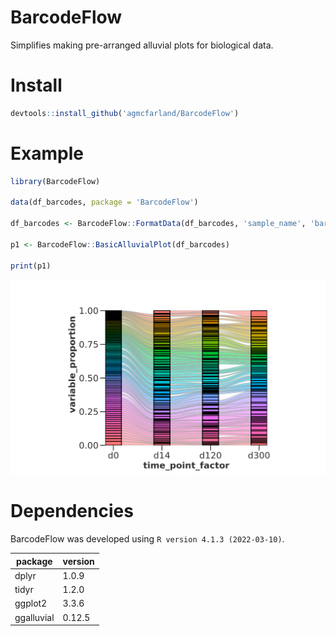 # BarcodeFlow

Simplifies making pre-arranged alluvial plots for biological data.

# Install

```r
devtools::install_github('agmcfarland/BarcodeFlow')
```

# Example

```r
library(BarcodeFlow)

data(df_barcodes, package = 'BarcodeFlow')

df_barcodes <- BarcodeFlow::FormatData(df_barcodes, 'sample_name', 'barcode', 'dpi', 'proportion')

p1 <- BarcodeFlow::BasicAlluvialPlot(df_barcodes)

print(p1)
```

<img src="docs/example.png" alt="Example of alluvial plot" width=1000>


# Dependencies

BarcodeFlow was developed using `R version 4.1.3 (2022-03-10)`.

| package    | version |
| ---------- | ------- |
| dplyr      | 1.0.9   |
| tidyr      | 1.2.0   |
| ggplot2    | 3.3.6   |
| ggalluvial | 0.12.5  |